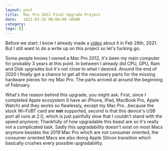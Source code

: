 ```yaml
---
layout: post
title:  Mac Pro 2012 Final Upgrade Project
date:   2021-03-26 00:00:00 +0800
category: 
tags: []
---
```

Before we start: I know I already made a [video](https://www.youtube.com/watch?v=VQ36UD8g7e0&list=PLN-BUs9Cvmoq_uD8xAyjY0BTSv7a4yaSw) about it in Feb 28th, 2021. But I still want to do a write up on this project so let's fucking go.

Some people knows I owned a Mac Pro 2012, it's been my main computer for probably 3 years at this point. In between I already did CPU, GPU, Ram and Disk upgrades but it's not close to what I desired. Around the end of 2020 I finally got a chance to get all the necessery parts for the missing hardware pieces for my Mac Pro. The parts arrived at around the beginning of February.

What's the reason behind this upgrade, you might ask. First, since I completed Apple ecosystem (I have an iPhone, iPad, MacBook Pro, Apple Watch) and they works so flawlessly, except my Mac Pro...because the stock Wi-Fi/BT card are **not** supported, second is that this device's USB port all runs at 2.0, which is just painfully slow that I couldn't stand with the speed anymore; Thankfully of how upgradable this beast are so it's really not a complicated task. Sadly this upgradability doesn't exist on most Macs anymore besides the 2019 Mac Pro which are not consumer oriented, the consumer oriented Macs are also doing Apple Silicon transition which basically crushes every possible upgradability.




